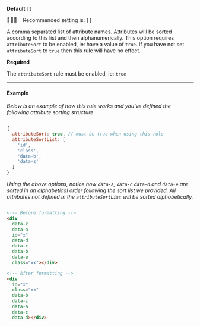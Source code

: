 **Default** `[]`

💁🏽‍♀️ &nbsp;&nbsp; Recommended setting is: `[]`

A comma separated list of attribute names. Attributes will be sorted according to this list and then alphanumerically. This option requires `attributeSort` to be enabled, ie: have a value of `true`. If you have not set `attributeSort` to `true` then this rule will have no effect.

**Required**

The `attributeSort` rule must be enabled, ie: `true`

---

#### Example

_Below is an example of how this rule works and you've defined the following attribute sorting structure_

```js

{
  attributeSort: true, // must be true when using this rule
  attributeSortList: [
    'id',
    'class',
    'data-b',
    'data-z'
  ]
}

```

_Using the above options, notice how `data-a`, `data-c` `data-d` and `data-e` are sorted in an alphabetical order following the sort list we provided. All attributes not defined in the `attributeSortList` will be sorted alphabetically._

```html

<!-- Before formatting -->
<div
  data-z
  data-a
  id="x"
  data-d
  data-c
  data-b
  data-e
  class="xx"></div>

<!-- After formatting -->
<div
  id="x"
  class="xx"
  data-b
  data-z
  data-a
  data-c
  data-d></div>

```
